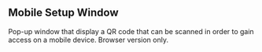 Mobile Setup Window
-------------------
Pop-up window that display a QR code that can be scanned in order to gain
access on a mobile device. Browser version only.

[icon]: fa://fa-window-maximize/#f4ff80
